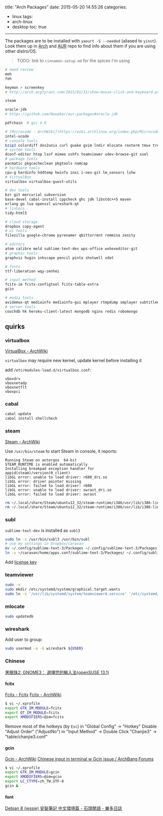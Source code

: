 title: "Arch Packages"
date: 2015-05-20 14:55:26
categories:
- linux
tags:
- arch-linux
- desktop
toc: true
---

The packages are to be installed with `yaourt -S --needed` (aliased to `yinst`).
Look them up in [Arch](https://www.archlinux.org/packages/) and [AUR](https://aur.archlinux.org/packages/) repo to find info about them if you are using other distro/OS.

> TODO: link to `cinnamon-setup.md` for the spices I'm using

``` sh
# need review
meh
feh

keymon > screenkey
# http://arch.acgtyrant.com/2015/01/31/show-mouse-click-and-keyboard-press/

steam

oracle-jdk
# https://github.com/Nowaker/aur-packages#oracle-jdk

pdfchain  # gcc 4.8
```

```sh
# [Microcode - ArchWiki](https://wiki.archlinux.org/index.php/Microcode)
intel-ucode
# console tools
bzip2 colordiff dos2unix curl guake gvim lndir mlocate roxterm tmux tree unrar unzip zip zsh
# system tools
dconf-editor htop lsof mimeo sshfs teamviewer udev-browse-git xsel
# package tools
pacmatic pkgcacheclean pkgtools namcap
# hardware tools
cpu-g hardinfo hddtemp hwinfo inxi i-nex-git lm_sensors lshw
# VirtualBox
virtualbox virtualbox-guest-utils 

# dev tools
bzr git mercurial subversion
base-devel cabal-install cppcheck ghc jdk libstdc++5 maven
erlang go lua openssl wireshark-qt
# linters
tidy-html5

# cloud storage
dropbox copy-agent
# ui tools
filezilla google-chrome pyrenamer qbittorrent remmina zenity

# editors
atom calibre meld sublime-text-dev wps-office wxhexeditor-git
# graphic tools
graphviz hugin inkscape pencil pinta shotwell xdot

# fonts
ttf-liberation wqy-zenhei 

# input method
fcitx-im fcitx-configtool fcitx-table-extra 
gcin

# media tools
avidemux-qt mediainfo mediainfo-gui mplayer rtmpdump smplayer subtitleeditor
# server tools
couchdb hk heroku-client-latest mongodb nginx redis robomongo
```

## quirks

### virtualbox

[VirtualBox - ArchWiki](https://wiki.archlinux.org/index.php/VirtualBox)

`virtualbox` may require new kernel, update kernel before installing it

add `/etc/modules-load.d/virtualbox.conf`:

```
vboxdrv
vboxnetadp
vboxnetflt
vboxpci
```

### cabal

```sh
cabal update
cabal install shellcheck
```

### steam

[Steam - ArchWiki](https://wiki.archlinux.org/index.php/Steam)

Use `/usr/bin/steam` to start Steam in console, it reports:

```
Running Steam on antergos  64-bit
STEAM_RUNTIME is enabled automatically
Installing breakpad exception handler for appid(steam)/version(0_client)
libGL error: unable to load driver: r600_dri.so
libGL error: driver pointer missing
libGL error: failed to load driver: r600
libGL error: unable to load driver: swrast_dri.so
libGL error: failed to load driver: swrast
```

```sh
rm ~/.local/share/Steam/ubuntu12_32/steam-runtime/i386/usr/lib/i386-linux-gnu/libstdc++.so.6
rm ~/.local/share/Steam/ubuntu12_32/steam-runtime/i386/usr/lib/i386-linux-gnu/libgcc_s.so.1
```

### subl

`sublime-text-dev` is installed as `subl3`

```sh
sudo ln -s /usr/bin/subl3 /usr/bin/subl
# use my settings in Dropbox/caravan
mv ~/.config/sublime-text-3/Packages ~/.config/sublime-text-3/Packages.bak
ln -s ~/caravan/home/apps.conf/sublime-text-3/Packages/ ~/.config/sublime-text-3/Packages
```

Add [license key](https://mail.google.com/mail/ca/u/0/#apps/sublime+key/14490727c2159976)

### teamviewer

```sh
sudo -v
sudo mkdir /etc/systemd/system/graphical.target.wants
sudo ln -s '/usr/lib/systemd/system/teamviewerd.service' '/etc/systemd/system/graphical.target.wants/teamviewerd.service'
```

### mlocate 

```sh
sudo updatedb
```

### wireshark

Add user to group:

```sh
sudo usermod -a -G wireshark ${USER}
```

### Chinese

[黑眼珠2: GNOME3： 選擇您的輸入法(openSUSE 13.1)](http://swyear.blogspot.hk/2013/12/gnome3-opensuse-131.html)

#### fcitx

[Fcitx - Fcitx](https://fcitx-im.org/wiki/Fcitx)
[Fcitx - ArchWiki](https://wiki.archlinux.org/index.php/Fcitx)

```sh
$ vi ~/.xprofile
export GTK_IM_MODULE=fcitx
export QT_IM_MODULE=fcitx
export XMODIFIERS=@im=fcitx
```

Remove most of the hotkeys (by `Esc`) in "Global Config" -> "Hotkey"
Disable "Adjust Order" ("AdjustNo") in "Input Method" -> Double Click "Chanjie3" -> "table/chanjie3.conf"

#### gcin

[Gcin - ArchWiki](https://wiki.archlinux.org/index.php/Gcin)
[Chinese input in terminal w Gcin issue / ArchBang Forums](http://bbs.archbang.org/viewtopic.php?id=457)

```sh
$ vi ~/.xprofile
export GTK_IM_MODULE=gcin
export XMODIFIERS=@im=gcin
export LC_CTYPE=zh_TW.UTF-8
gcin &
```

#### font

[Debian 8 (jessie) 安裝筆記 中文環境篇 - 石頭閒語 - 樂多日誌](http://blog.roodo.com/rocksaying/archives/31556973.html)
